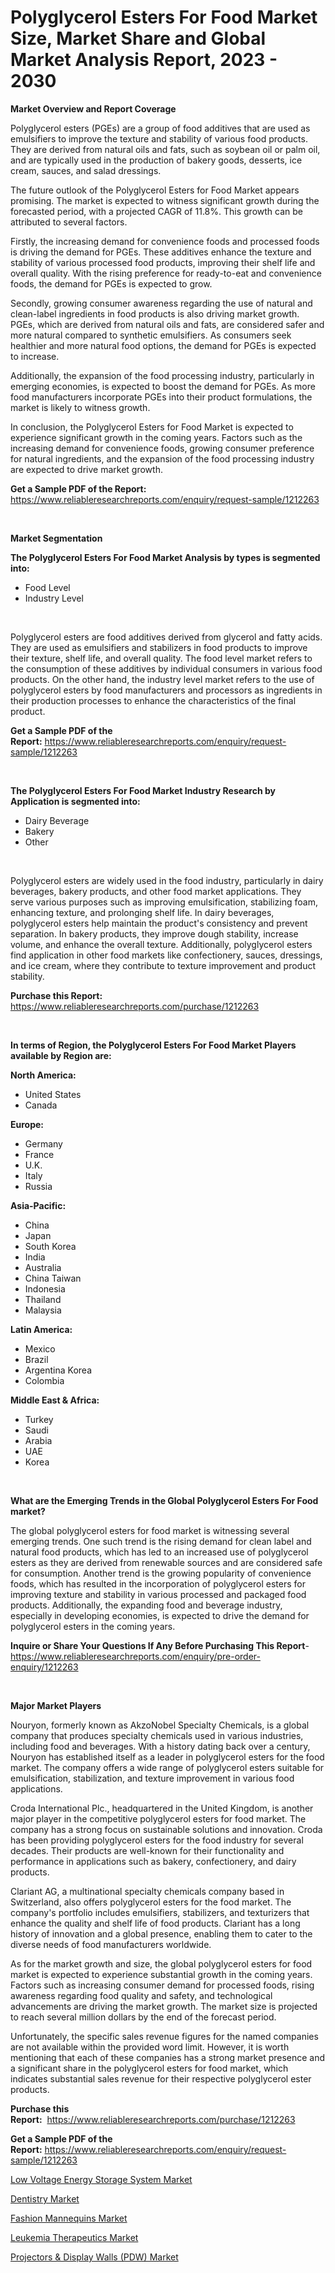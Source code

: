 <p><h1>Polyglycerol Esters For Food Market Size, Market Share and Global Market Analysis Report, 2023 - 2030</h1></p><p><strong>Market Overview and Report Coverage</strong></p>
<p><p>Polyglycerol esters (PGEs) are a group of food additives that are used as emulsifiers to improve the texture and stability of various food products. They are derived from natural oils and fats, such as soybean oil or palm oil, and are typically used in the production of bakery goods, desserts, ice cream, sauces, and salad dressings.</p><p>The future outlook of the Polyglycerol Esters for Food Market appears promising. The market is expected to witness significant growth during the forecasted period, with a projected CAGR of 11.8%. This growth can be attributed to several factors.</p><p>Firstly, the increasing demand for convenience foods and processed foods is driving the demand for PGEs. These additives enhance the texture and stability of various processed food products, improving their shelf life and overall quality. With the rising preference for ready-to-eat and convenience foods, the demand for PGEs is expected to grow.</p><p>Secondly, growing consumer awareness regarding the use of natural and clean-label ingredients in food products is also driving market growth. PGEs, which are derived from natural oils and fats, are considered safer and more natural compared to synthetic emulsifiers. As consumers seek healthier and more natural food options, the demand for PGEs is expected to increase.</p><p>Additionally, the expansion of the food processing industry, particularly in emerging economies, is expected to boost the demand for PGEs. As more food manufacturers incorporate PGEs into their product formulations, the market is likely to witness growth.</p><p>In conclusion, the Polyglycerol Esters for Food Market is expected to experience significant growth in the coming years. Factors such as the increasing demand for convenience foods, growing consumer preference for natural ingredients, and the expansion of the food processing industry are expected to drive market growth.</p></p>
<p><strong>Get a Sample PDF of the Report:</strong> <a href="https://www.reliableresearchreports.com/enquiry/request-sample/1212263">https://www.reliableresearchreports.com/enquiry/request-sample/1212263</a></p>
<p>&nbsp;</p>
<p><strong>Market Segmentation</strong></p>
<p><strong>The Polyglycerol Esters For Food Market Analysis by types is segmented into:</strong></p>
<p><ul><li>Food Level</li><li>Industry Level</li></ul></p>
<p>&nbsp;</p>
<p><p>Polyglycerol esters are food additives derived from glycerol and fatty acids. They are used as emulsifiers and stabilizers in food products to improve their texture, shelf life, and overall quality. The food level market refers to the consumption of these additives by individual consumers in various food products. On the other hand, the industry level market refers to the use of polyglycerol esters by food manufacturers and processors as ingredients in their production processes to enhance the characteristics of the final product.</p></p>
<p><strong>Get a Sample PDF of the Report:</strong>&nbsp;<a href="https://www.reliableresearchreports.com/enquiry/request-sample/1212263">https://www.reliableresearchreports.com/enquiry/request-sample/1212263</a></p>
<p>&nbsp;</p>
<p><strong>The Polyglycerol Esters For Food Market Industry Research by Application is segmented into:</strong></p>
<p><ul><li>Dairy Beverage</li><li>Bakery</li><li>Other</li></ul></p>
<p>&nbsp;</p>
<p><p>Polyglycerol esters are widely used in the food industry, particularly in dairy beverages, bakery products, and other food market applications. They serve various purposes such as improving emulsification, stabilizing foam, enhancing texture, and prolonging shelf life. In dairy beverages, polyglycerol esters help maintain the product's consistency and prevent separation. In bakery products, they improve dough stability, increase volume, and enhance the overall texture. Additionally, polyglycerol esters find application in other food markets like confectionery, sauces, dressings, and ice cream, where they contribute to texture improvement and product stability.</p></p>
<p><strong>Purchase this Report:</strong>&nbsp; <a href="https://www.reliableresearchreports.com/purchase/1212263">https://www.reliableresearchreports.com/purchase/1212263</a></p>
<p>&nbsp;</p>
<p><strong>In terms of Region, the Polyglycerol Esters For Food Market Players available by Region are:</strong></p>
<p>
    <p> <strong> North America: </strong>
        <ul>
            <li>United States</li>
            <li>Canada</li>
        </ul>
        </p> 
    <p> <strong> Europe: </strong>
        <ul>
            <li>Germany</li>
            <li>France</li>
            <li>U.K.</li>
            <li>Italy</li>
            <li>Russia</li>
        </ul>
        </p> 
    <p> <strong> Asia-Pacific: </strong>
        <ul>
            <li>China</li>
            <li>Japan</li>
            <li>South Korea</li>
            <li>India</li>
            <li>Australia</li>
            <li>China Taiwan</li>
            <li>Indonesia</li>
            <li>Thailand</li>
            <li>Malaysia</li>
        </ul>
        </p> 
    <p> <strong> Latin America: </strong>
        <ul>
            <li>Mexico</li>
            <li>Brazil</li>
            <li>Argentina Korea</li>
            <li>Colombia</li>
        </ul>
        </p> 
    <p> <strong> Middle East & Africa: </strong>
        <ul>
            <li>Turkey</li>
            <li>Saudi</li>
            <li>Arabia</li>
            <li>UAE</li>
            <li>Korea</li>
        </ul>
    </p>
    </p>
<p>&nbsp;</p>
<p><strong>What are the Emerging Trends in the Global Polyglycerol Esters For Food market?</strong></p>
<p><p>The global polyglycerol esters for food market is witnessing several emerging trends. One such trend is the rising demand for clean label and natural food products, which has led to an increased use of polyglycerol esters as they are derived from renewable sources and are considered safe for consumption. Another trend is the growing popularity of convenience foods, which has resulted in the incorporation of polyglycerol esters for improving texture and stability in various processed and packaged food products. Additionally, the expanding food and beverage industry, especially in developing economies, is expected to drive the demand for polyglycerol esters in the coming years.</p></p>
<p><strong>Inquire or Share Your Questions If Any Before Purchasing This Report</strong>- <a href="https://www.reliableresearchreports.com/enquiry/pre-order-enquiry/1212263">https://www.reliableresearchreports.com/enquiry/pre-order-enquiry/1212263</a></p>
<p>&nbsp;</p>
<p><strong>Major Market Players</strong></p>
<p><p>Nouryon, formerly known as AkzoNobel Specialty Chemicals, is a global company that produces specialty chemicals used in various industries, including food and beverages. With a history dating back over a century, Nouryon has established itself as a leader in polyglycerol esters for the food market. The company offers a wide range of polyglycerol esters suitable for emulsification, stabilization, and texture improvement in various food applications.</p><p>Croda International Plc., headquartered in the United Kingdom, is another major player in the competitive polyglycerol esters for food market. The company has a strong focus on sustainable solutions and innovation. Croda has been providing polyglycerol esters for the food industry for several decades. Their products are well-known for their functionality and performance in applications such as bakery, confectionery, and dairy products.</p><p>Clariant AG, a multinational specialty chemicals company based in Switzerland, also offers polyglycerol esters for the food market. The company's portfolio includes emulsifiers, stabilizers, and texturizers that enhance the quality and shelf life of food products. Clariant has a long history of innovation and a global presence, enabling them to cater to the diverse needs of food manufacturers worldwide.</p><p>As for the market growth and size, the global polyglycerol esters for food market is expected to experience substantial growth in the coming years. Factors such as increasing consumer demand for processed foods, rising awareness regarding food quality and safety, and technological advancements are driving the market growth. The market size is projected to reach several million dollars by the end of the forecast period.</p><p>Unfortunately, the specific sales revenue figures for the named companies are not available within the provided word limit. However, it is worth mentioning that each of these companies has a strong market presence and a significant share in the polyglycerol esters for food market, which indicates substantial sales revenue for their respective polyglycerol ester products.</p></p>
<p><strong>Purchase this Report:</strong>&nbsp;&nbsp;<a href="https://www.reliableresearchreports.com/purchase/1212263">https://www.reliableresearchreports.com/purchase/1212263</a></p>
<p></p>
<p><strong>Get a Sample PDF of the Report:</strong>&nbsp;<a href="https://www.reliableresearchreports.com/enquiry/request-sample/1212263">https://www.reliableresearchreports.com/enquiry/request-sample/1212263</a></p>
<p><p><a href="https://medium.com/@patriciaday39/low-voltage-energy-storage-system-market-size-growth-forecast-2023-2030-9e5a84638e26">Low Voltage Energy Storage System Market</a></p><p><a href="https://www.linkedin.com/pulse/dentistry-market-size-share-amp-trends-analysis-report-pahpc/">Dentistry Market</a></p><p><a href="https://medium.com/@irmaabshire/fashion-mannequins-market-size-growth-forecast-2023-2030-8e29109ff622">Fashion Mannequins Market</a></p><p><a href="https://www.linkedin.com/pulse/decoding-leukemia-therapeutics-market-deep-dive-latest-bkuwc/">Leukemia Therapeutics Market</a></p><p><a href="https://github.com/Paul14Anderson63/Market-Research-Report-List-1/blob/main/projectors-display-walls-pdw-market.md">Projectors & Display Walls (PDW) Market</a></p></p>